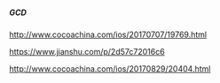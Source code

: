 ##### GCD

http://www.cocoachina.com/ios/20170707/19769.html



https://www.jianshu.com/p/2d57c72016c6



http://www.cocoachina.com/ios/20170829/20404.html
